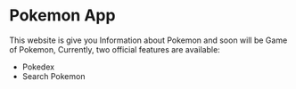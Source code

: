 # Pokemon App

This website is give you Information about Pokemon and soon will be Game of Pokemon,
Currently, two official features are available:

- Pokedex
- Search Pokemon
